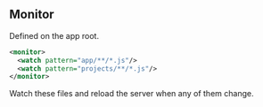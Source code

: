 ## Monitor

Defined on the app root.

```xml
<monitor>
  <watch pattern="app/**/*.js"/>
  <watch pattern="projects/**/*.js"/>
</monitor>
```

Watch these files and reload the server when any of them change.